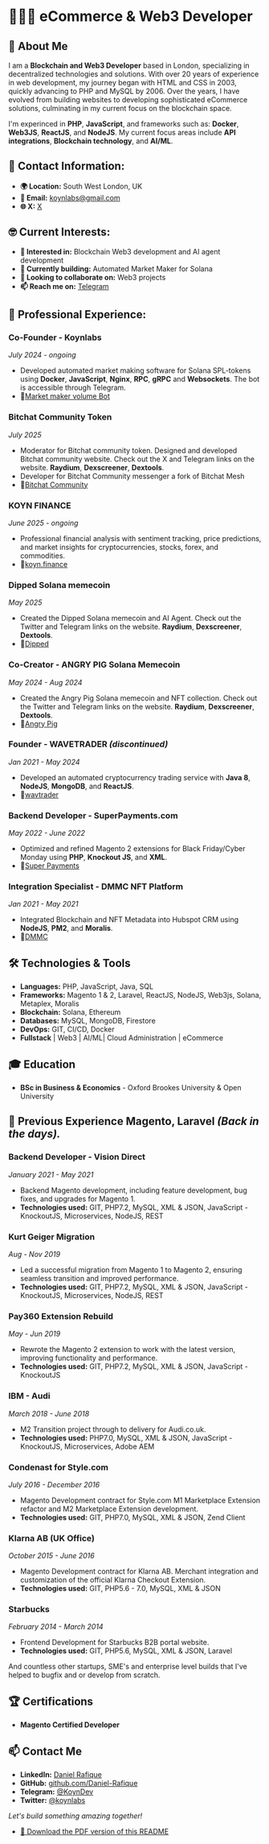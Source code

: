 # 👨🏾‍💻 eCommerce & Web3 Developer

## 🚀 About Me

I am a **Blockchain and Web3 Developer** based in London, specializing in decentralized technologies and solutions. With over 20 years of experience in web development, my journey began with HTML and CSS in 2003, quickly advancing to PHP and MySQL by 2006. Over the years, I have evolved from building websites to developing sophisticated eCommerce solutions, culminating in my current focus on the blockchain space.

I'm experinced in **PHP**, **JavaScript**, and frameworks such as: **Docker**, **Web3JS**, **ReactJS**, and **NodeJS**. My current focus areas include **API integrations**, **Blockchain technology**, and **AI/ML**.

## 📍 Contact Information:

- **🌍 Location:** South West London, UK
- **📧 Email:** [koynlabs@gmail.com](mailto:koynlabs@gmail.com)
- **🌐 X:** [X](https://x.com/koynlabs)

## 🤓 Current Interests:

- **👀 Interested in:** Blockchain Web3 development and AI agent development
- **🌱 Currently building:** Automated Market Maker for Solana
- **💞️ Looking to collaborate on:** Web3 projects
- **📫 Reach me on:** [Telegram](https://t.me/KoynDev)

## 💼 Professional Experience:

### **Co-Founder - Koynlabs**
*July 2024 - ongoing*  
- Developed automated market making software for Solana SPL-tokens using **Docker**, **JavaScript**, **Nginx**, **RPC**, **gRPC** and **Websockets**. The bot is accessible through Telegram.
- 🔗[Market maker volume Bot](https://t.me/koynlabs_bot)

### **Bitchat Community Token**
*July 2025*  
- Moderator for Bitchat community token. Designed and developed Bitchat community website. Check out the X and Telegram links on the website. **Raydium**, **Dexscreener**, **Dextools**.
- Developer for Bitchat Community messenger a fork of Bitchat Mesh
- 🔗[Bitchat Community](https://bitchat.community)

### KOYN FINANCE
*June 2025 - ongoing*
- Professional financial analysis with sentiment tracking, price predictions, and market insights for cryptocurrencies, stocks, forex, and commodities.
- 🔗[koyn.finance](https://koyn.finance) 

### **Dipped Solana memecoin**
*May 2025*  
- Created the Dipped Solana memecoin and AI Agent. Check out the Twitter and Telegram links on the website. **Raydium**, **Dexscreener**, **Dextools**.
- 🔗[Dipped](https://dipped.me) 

### **Co-Creator - ANGRY PIG Solana Memecoin**
*May 2024 - Aug 2024*  
- Created the Angry Pig Solana memecoin and NFT collection. Check out the Twitter and Telegram links on the website. **Raydium**, **Dexscreener**, **Dextools**.
- 🔗[Angry Pig](https://angrypig.io)  

### **Founder - WAVETRADER** *(discontinued)*
*Jan 2021 - May 2024*  
- Developed an automated cryptocurrency trading service with **Java 8**, **NodeJS**, **MongoDB**, and **ReactJS**.
- 🔗[wavtrader](https://wavetrader.org)  

### **Backend Developer - SuperPayments.com**
*May 2022 - June 2022*  
- Optimized and refined Magento 2 extensions for Black Friday/Cyber Monday using **PHP**, **Knockout JS**, and **XML**.
- 🔗[Super Payments](https://superpayments.com)  

### **Integration Specialist - DMMC NFT Platform**
*Jan 2021 - May 2021*  
- Integrated Blockchain and NFT Metadata into Hubspot CRM using **NodeJS**, **PM2**, and **Moralis**.
- 🔗[DMMC](https://drunkenmonkeyclub.com/)

## 🛠️ Technologies & Tools

- **Languages:** PHP, JavaScript, Java, SQL
- **Frameworks:** Magento 1 & 2, Laravel, ReactJS, NodeJS, Web3js, Solana, Metaplex, Moralis
- **Blockchain:** Solana, Ethereum
- **Databases:** MySQL, MongoDB, Firestore
- **DevOps:** GIT, CI/CD, Docker
- **Fullstack** | Web3 | AI/ML| Cloud Administration | eCommerce

## 🎓 Education

- **BSc in Business & Economics** - Oxford Brookes University & Open University

## 🌟 Previous Experience **Magento**, **Laravel** ***(Back in the days).***

### **Backend Developer - Vision Direct**
*January 2021 - May 2021*
- Backend Magento development, including feature development, bug fixes, and upgrades for Magento 1.
- **Technologies used:** GIT, PHP7.2, MySQL, XML & JSON, JavaScript - KnockoutJS, Microservices, NodeJS, REST

### **Kurt Geiger Migration**
*Aug - Nov 2019*
- Led a successful migration from Magento 1 to Magento 2, ensuring seamless transition and improved performance.  
- **Technologies used:** GIT, PHP7.2, MySQL, XML & JSON, JavaScript - KnockoutJS, Microservices, NodeJS, REST

### **Pay360 Extension Rebuild**
*May - Jun 2019*
- Rewrote the Magento 2 extension to work with the latest version, improving functionality and performance.  
- **Technologies used:** GIT, PHP7.2, MySQL, XML & JSON, JavaScript - KnockoutJS

### **IBM - Audi**
*March 2018 - June 2018*  
- M2 Transition project through to delivery for Audi.co.uk.  
- **Technologies used:** PHP7.0, MySQL, XML & JSON, JavaScript - KnockoutJS, Microservices, Adobe AEM

### **Condenast for Style.com**
*July 2016 - December 2016*  
- Magento Development contract for Style.com M1 Marketplace Extension refactor and M2 Marketplace Extension development.  
- **Technologies used:** GIT, PHP7.0, MySQL, XML & JSON, Zend Client

### **Klarna AB (UK Office)**
*October 2015 - June 2016*  
- Magento Development contract for Klarna AB. Merchant integration and customization of the official Klarna Checkout Extension.  
- **Technologies used:** GIT, PHP5.6 - 7.0, MySQL, XML & JSON


### **Starbucks**
*February 2014 - March 2014*  
- Frontend Development for Starbucks B2B portal website.  
- **Technologies used:** GIT, PHP5.6, MySQL, XML & JSON, Laravel

And countless other startups, SME's and enterprise level builds that I've helped to bugfix and or develop from scratch.

## 🏆 Certifications

- **Magento Certified Developer**

## 📫 Contact Me

- **LinkedIn:** [Daniel Rafique](https://www.linkedin.com/in/danielrafique/)
- **GitHub:** [github.com/Daniel-Rafique](https://github.com/Daniel-Rafique/)
- **Telegram:** [@KoynDev](https://t.me/KoynDev)
- **Twitter:** [@koynlabs](https://twitter.com/koynlabs)

*Let's build something amazing together!*

- [📄 Download the PDF version of this README](https://github.com/Daniel-Rafique/Daniel-Rafique/blob/main/README.pdf)



